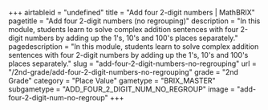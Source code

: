 +++
airtableid = "undefined"
title = "Add four 2-digit numbers | MathBRIX"
pagetitle = "Add four 2-digit numbers (no regrouping)"
description = "In this module, students learn to solve complex addition sentences with four 2-digit numbers by adding up the 1's, 10's and 100's places separately."
pagedescription = "In this module, students learn to solve complex addition sentences with four 2-digit numbers by adding up the 1's, 10's and 100's places separately."
slug = "add-four-2-digit-numbers-no-regrouping"
url = "/2nd-grade/add-four-2-digit-numbers-no-regrouping"
grade = "2nd Grade"
category = "Place Value"
gametype = "BRIX_MASTER"
subgametype = "ADD_FOUR_2_DIGIT_NUM_NO_REGROUP"
image = "add-four-2-digit-num-no-regroup"
+++